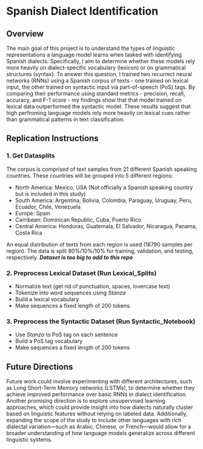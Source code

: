 # Spanish Dialect Identification

## Overview
The main goal of this project is to understand the types of linguistic representations a language model learns when tasked with identifying Spanish dialects. Specifically, I aim to determine whether these models rely more heavily on dialect-specific vocabulary (lexicon) or on grammatical structures (syntax). To answer this question, I trained two recurrect neural networks (RNNs) using a Spanish corpus of texts - one trained on lexical input, the other trained on syntactic input via part-of-speech (PoS) tags. By comparing their performance using standard metrics - precision, recall, accuracy, and F-1 score - my findings show that that model trained on lexical data outperformed the syntactic model. These results suggest that high perfroming language models rely more heavily on lexical cues rather than grammatical patterns in text classification. 

## Replication Instructions
### 1. Get Datasplits
The corpus is comprised of text samples from 21 different Spanish speaking countries. These countries will be grouped into 5 different regions:
- North America: Mexico, USA (Not officially a Spanish speaking country but is included in this study)
- South America: Argentina, Bolivia, Colombia, Paraguay, Uruguay, Peru, Ecuador, Chile, Venezuela
- Europe: Spain
- Carribean: Dominican Republic, Cuba, Puerto Rico
- Central America: Honduras, Guatemala, El Salvador, Nicaragua, Panama, Costa Rica

An equal distribution of texts from each region is used (18790 samples per region). The data is split 80%/10%/10% for training, validation, and testing, respectively. 
***Dataset is too big to add to this repo***

### 2. Preprocess Lexical Dataset (Run Lexical_Splits)
- Normalize text (get rid of punctuation, spaces, lovercase text)
- Tokenize into word sequences using _Stanza_
- Build a lexical vocabulary
- Make sequences a fixed length of 200 tokens.

### 3. Preprocess the Syntactic Dataset (Run Syntactic_Notebook)
- Use _Stanza_ to PoS tag on each sentence
- Build a PoS tag vocabulary
- Make sequences a fixed length of 200 tokens





## Future Directions 
Future work could involve experimenting with different architectures, such as Long Short-Term Memory networks (LSTMs), to determine whether they achieve improved performance over basic RNNs in dialect identification. Another promising direction is to explore unsupervised learning approaches, which could provide insight into how dialects naturally cluster based on linguistic features without relying on labeled data. Additionally, expanding the scope of the study to include other languages with rich dialectal variation—such as Arabic, Chinese, or French—would allow for a broader understanding of how language models generalize across different linguistic systems.
